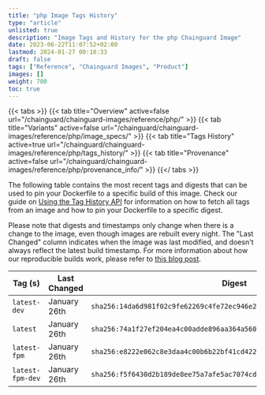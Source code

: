 ```yaml
---
title: "php Image Tags History"
type: "article"
unlisted: true
description: "Image Tags and History for the php Chainguard Image"
date: 2023-06-22T11:07:52+02:00
lastmod: 2024-01-27 00:18:33
draft: false
tags: ["Reference", "Chainguard Images", "Product"]
images: []
weight: 700
toc: true
---
```


{{< tabs >}}
{{< tab title="Overview" active=false url="/chainguard/chainguard-images/reference/php/" >}}
{{< tab title="Variants" active=false url="/chainguard/chainguard-images/reference/php/image_specs/" >}}
{{< tab title="Tags History" active=true url="/chainguard/chainguard-images/reference/php/tags_history/" >}}
{{< tab title="Provenance" active=false url="/chainguard/chainguard-images/reference/php/provenance_info/" >}}
{{</ tabs >}}

The following table contains the most recent tags and digests that can be used to pin your Dockerfile to a specific build of this image. Check our guide on [Using the Tag History API](/chainguard/chainguard-images/using-the-tag-history-api/) for information on how to fetch all tags from an image and how to pin your Dockerfile to a specific digest.

Please note that digests and timestamps only change when there is a change to the image, even though images are rebuilt every night. The "Last Changed" column indicates when the image was last modified, and doesn't always reflect the latest build timestamp. For more information about how our reproducible builds work, please refer to [this blog post](https://www.chainguard.dev/unchained/reproducing-chainguards-reproducible-image-builds).

| Tag (s)           | Last Changed | Digest                                                                    |
|-------------------|--------------|---------------------------------------------------------------------------|
|  `latest-dev`     | January 26th | `sha256:14da6d981f02c9fe62269c4fe72ec946e24124e4f7a0a9977233eae2fb5b26ef` |
|  `latest`         | January 26th | `sha256:74a1f27ef204ea4c00adde896aa364a560501a56196d9c891b7aee3c96d265f4` |
|  `latest-fpm`     | January 26th | `sha256:e8222e062c8e3daa4c00b6b22bf41cd4223ca2bb8e868535febea2fb911a4e32` |
|  `latest-fpm-dev` | January 26th | `sha256:f5f6430d2b189de8ee75a7afe5ac7074cd5b4f1f1bbbf3d585ecb7629a1b33dc` |

